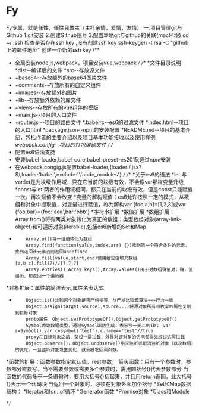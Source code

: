 # Fy
Fy专属，就是任性，任性我做主（主打亲情，爱情，友情）
一.项目管理git与Github
1.git安装
2.创建Github账号
3.配置本地git与github的关联(mac环境)
cd ~/ .ssh 检查是否存在ssh key ,没有创建ssh key
ssh-keygen -t rsa -C "github上的邮件地址" 创建一个新的ssh key
/**
 * 全局安装node.js,webpack，项目安装vue,webpack
 */
/**
 *文件目录说明
 *dist--编译后的文件
 *src--存放源文件
 * +base64--存放额外的base64图片文件
 * +comments--存放所有的自定义组件
 * +images--存放额外的图片
 * +lib--存放额外依赖的库文件
 * +views--存放所有的vue组件的模版
 * +main.js--项目的入口文件
 * +router.js --项目的路由文件
 *.babelrc--es6的过滤文件
 *index.html--项目的入口html
 *package.json--npm的安装配置
 *README.md--项目的基本介绍，包括作者的主要介绍以及项目基本功能接收以及使用样例
 *webpack.config--项目的打包编译文件
 */
/**
 * 配置es6语法支持
 * 安装babel-loader,babel-core,babel-preset-es2015,通过npm安装
 * 在webpack.congig.js配置babel-loader,{loader:/.jsx?$/,loader:'babel',exclude:''/node_modules'}
 */
/**
 *关于es6的语法
 *let 与 var:let是为块级作用域，只在它当前的块级有效，不会像var那样变量升级
 *const与let:两者的作用域相同，都只在当前的块级有效，但是const只能赋值一次，再次赋值不会改变
 *变量的解构赋值：es6允许按照一定的模式，从数组和对象中提取值，对变量进行赋值，称为解构var [foo,a,b]=[1,2,3]或var {foo,bar}={foo:'aaa',bar:'bbb'}
 *字符串扩展
 *数值扩展
 *数组扩展：Array.from()将有两类对象转化为真正的数组：类型数组对象(array-link-object)和可遍历对象(iterable),包括es6新增的Set和Map
 *         Array.of()将一组值转化为数组
           Array.find(function(value,index,arr) {})找到第一个符合条件的元素，找到返回该元素否则返回undefined
           Array.fill(value,start,end)使用给定值填充数组[a,b,c].fill(7)//[7,7,7]
           Array.entries(),Array.keys(),Array.values()用于对数组键值对，键，值遍历，都返回一个遍历器
 *对象扩展：属性的简洁表示,属性名表达式
 *         Object.is()比较两个对象是否严格相等，与严格比较云算法===行为一致
           Object.assign(target,source1,source...)将源对象所有可枚举的属性复制到目标对象
           proto属性，Object.setPrototypeOf(),Object.getPrototypeOf()
           Symbol原始数据类型，通过Symbol函数生成，表示独一无二的ID； var s=Symbol();var c=Symbol('test'),c.name=='test'//true
           proxy在目标对象之前，架设一层拦截，外界对该对象的访问都得先经过这层拦截
           Object.observe()，Object.unobserve()用来监听或取消监听对象（以及数组）的变化。一旦监听对象发生变化，就会触发回调函数。
 *函数的扩展：函数参数指定默认值，rest参数，
            箭头函数：只有一个参数时，参数部分直接写，当不需要参数或需要多个参数时，需用圆括号()代表参数部分
                     当函数的代码多于一条语句时，要用大括号{}括起来，并且用return返回，此大括号{}表示一个代码块
                     当返回一个对象时，必须在对象外面加个括号
 *Set和Map数据结构：
 *Iterator和for...of循环
 *Generator函数
 *Promise对象
 *Class和Module

 */